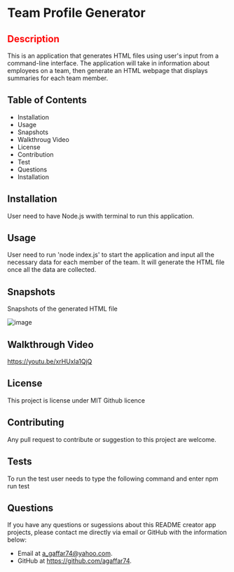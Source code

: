 # Team Profile Generator


## <span style="color: red;">Description</span>
This is an application that generates HTML files using user's input from a command-line interface. The application will take in information about employees on a team, then generate an HTML webpage that displays summaries for each team member.

## Table of Contents
  * Installation
  * Usage
  * Snapshots 
  * Walkthroug Video
  * License
  * Contribution
  * Test
  * Questions
  * Installation
  
## Installation
User need to have Node.js wwith terminal to run this application.

## Usage
User need to run 'node index.js' to start the application and input all the necessary data for each member of the team. It will generate the HTML file once all the data are collected.

## Snapshots
Snapshots of the generated HTML file

![image](https://user-images.githubusercontent.com/115975620/216009831-1183a6da-d1d4-4b79-9dba-f532743c08e6.png)

## Walkthrough Video

https://youtu.be/xrHUxla1QjQ

## License
This project is license under MIT Github licence

## Contributing
Any pull request to contribute or suggestion to this project are welcome.

## Tests
To run the test user needs to type the following command and enter
 npm run test

## Questions
If you have any questions or sugessions about this README creator app projects, please contact me directly via email or GitHub with the information below:

* Email at a_gaffar74@yahoo.com.
* GitHub at https://github.com/agaffar74.
